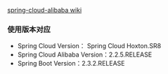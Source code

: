 [spring-cloud-alibaba wiki](https://github.com/alibaba/spring-cloud-alibaba/wiki)

### 使用版本对应
- Spring Cloud Version： Spring Cloud Hoxton.SR8
- Spring Cloud Alibaba Version：2.2.5.RELEASE
- Spring Boot Version：2.3.2.RELEASE

